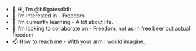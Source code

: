 - 👋 Hi, I’m @billgatesdidit
- 👀 I’m interested in - Freedom
- 🌱 I’m currently learning - A lot about life. 
- 💞️ I’m looking to collaborate on - Freedom, not as in free beer but actual freedom. 
- 📫 How to reach me - With your arm I would imagine. 

<!---
billgatesdidit/billgatesdidit is a ✨ special ✨ repository because its `README.md` (this file) appears on your GitHub profile.
You can click the Preview link to take a look at your changes.
--->
